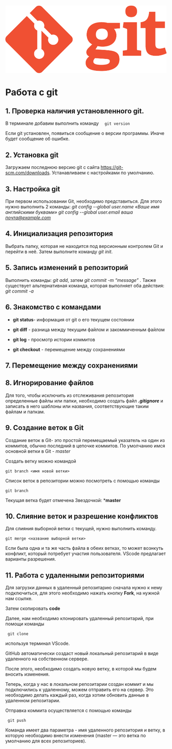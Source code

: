 ![logo](Git-Logo-1788C.png)

# Работа с git

## 1. Проверка наличия установленного git.
В терминале добавим выполнить команду ``` 
git version``` 

Если git установлен, появиться сообщение о версии программы. 
Иначе будет сообщение об ошибке.

## 2. Установка git

Загружаем последнюю версию git с сайта https://git-scm.com/downloads. Устанавливаем с настройками по умолчанию.

## 3. Настройка git

При первом использовании Git, необходимо представиться. Для этого нужно выполнить 2 команды:
*git config --global user.name «Ваше имя английскими буквами»
git config --global user.email ваша почта@example.com*

## 4. Инициализация репозитория

Выбрать папку, которая не находится под версионным контролем Git и перейти в неё.
Затем выполните команду *git init*.

## 5. Запись изменений в репозиторий

Выполнить команды: *git add*, затем *git commit -m “message”* . Также существует альтернативная команда, которая выполняет оба действия: *git commit -a*

## 6. Знакомство с командами

* **git status**- информация от git о его текущем состоянии

 * **git diff** - разница между текущим файлом и закоммиченным файлом

*  **git log** - просмотр истории коммитов 

*  **git checkout** - перемещение между сохранениями

## 7. Перемещение между сохранениями

## 8. Игнорирование файлов

Для того, чтобы исключить из отслеживания репозитория определенные файлы или папки, необходимо создать файл _**.gitignore**_ и записать в него шаблоны или названия, соответствующие таким файлам и папкам.

## 9. Создание веток в Git

Создание веток в Git- это простой перемещаемый указатель на один из коммитов, обычно последний в цепочке коммитов.
По умолчанию имся основной ветки в Git - *master*

Создать ветку можно командой
``` 
git branch <имя новой ветки>
``` 

Список веток в репозитории можно посмотреть с помощью команды 
``` 
git branch
``` 
Текущая ветка будет отмечена Звездочкой: ***master**

 ## 10. Слияние веток и разрешение конфликтов

 Для слияния выборной ветки с текущей, нужно выполнить команду.
 ``` 
 git merge <название выборной ветки>
 ``` 
Если была одна и та же часть файла в обеих ветках, то может вознкуть конфликт, который потребует участия пользователя. VScode предлагает варианты разрешения.

 ## 11. Работа с удаленными репозиториями

Для загрузки данных в удаленный репозитарию сначала нужно к нему подключиться, для этого необходимо нажать кнопку **Fork**, на нужной нам ссылке.

Затем скопировать **code**

Далее, нам необходимо клонировать удаленный репозитарий, при помощи команды 
```
 git clone
```  
используя терминал VScode.

GitHub автоматически создаст новый локальный репозитарий в виде удаленного на собственном сервере.

После этого, необходимо создать новую ветку, в которой мы будем вносить изменения.

Теперь, когда у нас в локальном репозитарии создан коммит и мы подключились к удаленному, можем отправить его на сервер. Это необходимо делать каждый раз, когда хотим обновить данные в удаленном репозитарии.

Отправка коммита осуществляется с помощью команды
``` 
 git push
 ``` 
 Команда имеет два параметра - имя удаленного репозитория и ветку, в которую необходимо внести изменения (master — это ветка по умолчанию для всех репозиториев).
